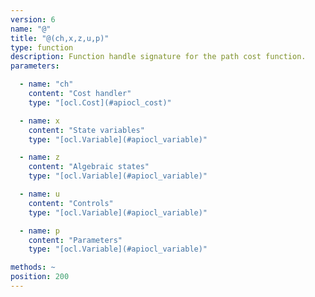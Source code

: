 ```yaml
---
version: 6
name: "@"
title: "@(ch,x,z,u,p)"
type: function
description: Function handle signature for the path cost function.
parameters:

  - name: "ch"
    content: "Cost handler"
    type: "[ocl.Cost](#apiocl_cost)"

  - name: x
    content: "State variables"
    type: "[ocl.Variable](#apiocl_variable)"

  - name: z
    content: "Algebraic states"
    type: "[ocl.Variable](#apiocl_variable)"

  - name: u
    content: "Controls"
    type: "[ocl.Variable](#apiocl_variable)"

  - name: p
    content: "Parameters"
    type: "[ocl.Variable](#apiocl_variable)"

methods: ~
position: 200
---
```

